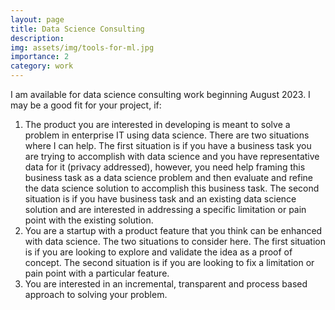 ```yaml
---
layout: page
title: Data Science Consulting
description: 
img: assets/img/tools-for-ml.jpg
importance: 2
category: work
---
```



<div text-align=justify >
<p>
I am available for data science consulting work beginning August 2023. I may be a good fit for your project, if:
<ol>
<li> The product you are interested in developing is meant to solve a problem in enterprise IT using data science. There are two situations where I can help. The first situation is if you have a business task you are trying to accomplish with data science and you have representative data for it (privacy addressed), however, you need help framing this business task as a data science problem and then evaluate and refine the data science solution to accomplish this business task. The second situation is if you have business task and an existing data science solution and are interested in addressing a specific limitation or pain point with the existing solution.</li>

<li> You are a startup with a product feature that you think can be enhanced with data science. The two situations to consider here. The first situation is if you are looking to explore and validate the idea as a proof of concept. The second situation is if you are looking to fix a limitation or pain point with a particular feature. </li>
<li> You are interested in an incremental, transparent and process based approach to solving your problem.</li>
</ol>
</p>




</div>

